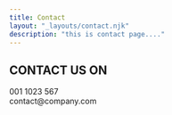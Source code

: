 ```yaml
---
title: Contact
layout: "_layouts/contact.njk"
description: "this is contact page...."
---
```

 
 <form class="form">
  <h2 id = "contacthead">CONTACT US ON</h2>
  <div class = "contactinfo">
    <span class="fa fa-phone"></span>001 1023 567 <br>
    <span class="fa fa-envelope-o"></span> contact@company.com
  </div>
</form>


 